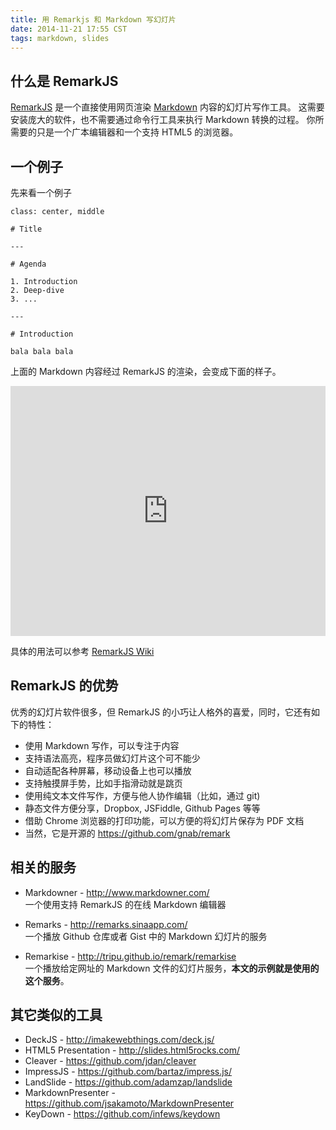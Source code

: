 ```yaml
---
title: 用 Remarkjs 和 Markdown 写幻灯片
date: 2014-11-21 17:55 CST
tags: markdown, slides
---
```


## 什么是 RemarkJS

[RemarkJS] 是一个直接使用网页渲染 [Markdown] 内容的幻灯片写作工具。
这需要安装庞大的软件，也不需要通过命令行工具来执行 Markdown 转换的过程。
你所需要的只是一个广本编辑器和一个支持 HTML5 的浏览器。

## 一个例子

先来看一个例子

    class: center, middle
    
    # Title
    
    ---
    
    # Agenda
    
    1. Introduction
    2. Deep-dive
    3. ...
    
    ---
    
    # Introduction
    
    bala bala bala

上面的 Markdown 内容经过 RemarkJS 的渲染，会变成下面的样子。

<iframe src="https://tripu.github.io/remark/remarkise?url=https%3A%2F%2Fgist.githubusercontent.com%2Fgreatghoul%2Fea4e72a819fe764efafc%2Fraw%2Fa48bd467e6eca3cca7e2ba0598cdf70cb793d442%2Fslide.md" frameborder="0" width="100%" height="400"></iframe>

具体的用法可以参考 [RemarkJS Wiki][1]

## RemarkJS 的优势

优秀的幻灯片软件很多，但 RemarkJS 的小巧让人格外的喜爱，同时，它还有如下的特性：

- 使用 Markdown 写作，可以专注于内容
- 支持语法高亮，程序员做幻灯片这个可不能少
- 自动适配各种屏幕，移动设备上也可以播放
- 支持触摸屏手势，比如手指滑动就是跳页
- 使用纯文本文件写作，方便与他人协作编辑（比如，通过 git)
- 静态文件方便分享，Dropbox, JSFiddle, Github Pages 等等
- 借助 Chrome 浏览器的打印功能，可以方便的将幻灯片保存为 PDF 文档
- 当然，它是开源的 <https://github.com/gnab/remark>

## 相关的服务

- Markdowner - <http://www.markdowner.com/>  
  一个使用支持 RemarkJS 的在线 Markdown 编辑器

- Remarks - <http://remarks.sinaapp.com/>  
  一个播放 Github 仓库或者 Gist 中的 Markdown 幻灯片的服务

- Remarkise - <http://tripu.github.io/remark/remarkise>  
  一个播放给定网址的 Markdown 文件的幻灯片服务，**本文的示例就是使用的这个服务**。

## 其它类似的工具

- DeckJS - <http://imakewebthings.com/deck.js/>
- HTML5 Presentation - <http://slides.html5rocks.com/>
- Cleaver - <https://github.com/jdan/cleaver>
- ImpressJS - <https://github.com/bartaz/impress.js/>
- LandSlide - <https://github.com/adamzap/landslide>
- MarkdownPresenter - <https://github.com/jsakamoto/MarkdownPresenter>
- KeyDown - <https://github.com/infews/keydown>


[RemarkJS]: http://remarkjs.com/
[Markdown]: http://daringfireball.net/projects/markdown/syntax

[1]: https://github.com/gnab/remark/wiki